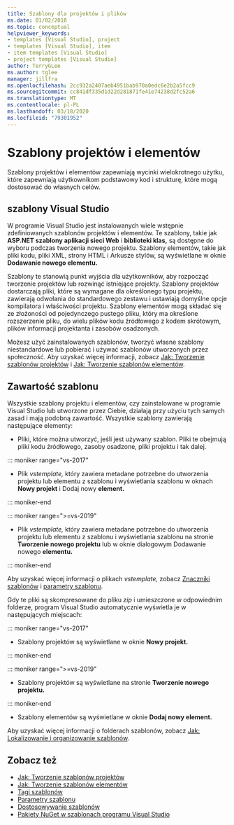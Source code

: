 ```yaml
---
title: Szablony dla projektów i plików
ms.date: 01/02/2018
ms.topic: conceptual
helpviewer_keywords:
- templates [Visual Studio], project
- templates [Visual Studio], item
- item templates [Visual Studio]
- project templates [Visual Studio]
author: TerryGLee
ms.author: tglee
manager: jillfra
ms.openlocfilehash: 2cc932a2407aeb4951bab970a0edc6e2b2a5fcc9
ms.sourcegitcommit: cc841df335d1d22d281871fe41e74238d2fc52a6
ms.translationtype: MT
ms.contentlocale: pl-PL
ms.lasthandoff: 03/18/2020
ms.locfileid: "79301952"
---
```

# <a name="project-and-item-templates"></a>Szablony projektów i elementów

Szablony projektów i elementów zapewniają wycinki wielokrotnego użytku, które zapewniają użytkownikom podstawowy kod i strukturę, które mogą dostosować do własnych celów.

## <a name="visual-studio-templates"></a>szablony Visual Studio

W programie Visual Studio jest instalowanych wiele wstępnie zdefiniowanych szablonów projektów i elementów. Te szablony, takie jak **ASP.NET szablony aplikacji sieci Web** i **biblioteki klas,** są dostępne do wyboru podczas tworzenia nowego projektu. Szablony elementów, takie jak pliki kodu, pliki XML, strony HTML i Arkusze stylów, są wyświetlane w oknie **Dodawanie nowego elementu.**

Szablony te stanowią punkt wyjścia dla użytkowników, aby rozpocząć tworzenie projektów lub rozwinąć istniejące projekty. Szablony projektów dostarczają pliki, które są wymagane dla określonego typu projektu, zawierają odwołania do standardowego zestawu i ustawiają domyślne opcje kompilatora i właściwości projektu. Szablony elementów mogą składać się ze złożoności od pojedynczego pustego pliku, który ma określone rozszerzenie pliku, do wielu plików kodu źródłowego z kodem skrótowym, plików informacji projektanta i zasobów osadzonych.

Możesz użyć zainstalowanych szablonów, tworzyć własne szablony niestandardowe lub pobierać i używać szablonów utworzonych przez społeczność. Aby uzyskać więcej informacji, zobacz [Jak: Tworzenie szablonów projektów](../ide/how-to-create-project-templates.md) i [Jak: Tworzenie szablonów elementów](../ide/how-to-create-item-templates.md).

## <a name="contents-of-a-template"></a>Zawartość szablonu

Wszystkie szablony projektu i elementów, czy zainstalowane w programie Visual Studio lub utworzone przez Ciebie, działają przy użyciu tych samych zasad i mają podobną zawartość. Wszystkie szablony zawierają następujące elementy:

- Pliki, które można utworzyć, jeśli jest używany szablon. Pliki te obejmują pliki kodu źródłowego, zasoby osadzone, pliki projektu i tak dalej.

::: moniker range="vs-2017"

- Plik *vstemplate,* który zawiera metadane potrzebne do utworzenia projektu lub elementu z szablonu i wyświetlania szablonu w oknach **Nowy projekt** i Dodaj nowy **element.**

::: moniker-end

::: moniker range=">=vs-2019"

- Plik *vstemplate,* który zawiera metadane potrzebne do utworzenia projektu lub elementu z szablonu i wyświetlania szablonu na stronie **Tworzenie nowego projektu** lub w oknie dialogowym Dodawanie nowego **elementu.**

::: moniker-end

   Aby uzyskać więcej informacji o plikach *vstemplate,* zobacz [Znaczniki szablonów](template-tags.md) i [parametry szablonu](../ide/template-parameters.md).

Gdy te pliki są skompresowane do pliku *zip* i umieszczone w odpowiednim folderze, program Visual Studio automatycznie wyświetla je w następujących miejscach:

::: moniker range="vs-2017"

- Szablony projektów są wyświetlane w oknie **Nowy projekt.**

::: moniker-end

::: moniker range=">=vs-2019"

- Szablony projektów są wyświetlane na stronie **Tworzenie nowego projektu.**

::: moniker-end

- Szablony elementów są wyświetlane w oknie **Dodaj nowy element.**

Aby uzyskać więcej informacji o folderach szablonów, zobacz [Jak: Lokalizowanie i organizowanie szablonów](../ide/how-to-locate-and-organize-project-and-item-templates.md).

## <a name="see-also"></a>Zobacz też

- [Jak: Tworzenie szablonów projektów](../ide/how-to-create-project-templates.md)
- [Jak: Tworzenie szablonów elementów](../ide/how-to-create-item-templates.md)
- [Tagi szablonów](template-tags.md)
- [Parametry szablonu](../ide/template-parameters.md)
- [Dostosowywanie szablonów](../ide/customizing-project-and-item-templates.md)
- [Pakiety NuGet w szablonach programu Visual Studio](/nuget/visual-studio-extensibility/visual-studio-templates)
